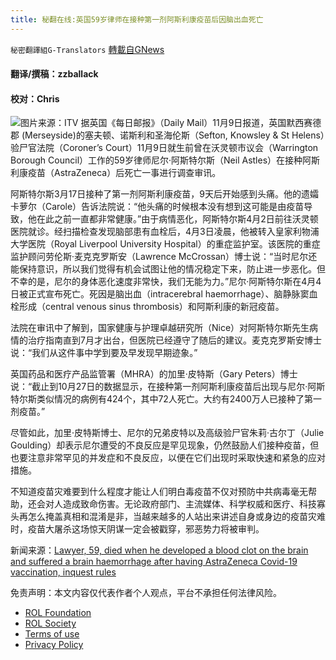 ```yaml
---
title: 秘翻在线:英国59岁律师在接种第一剂阿斯利康疫苗后因脑出血死亡
---
```

`秘密翻譯組G-Translators` [轉載自GNews](https://gnews.org/zh-hans/1652470/)

#### 翻译/撰稿：zzballack

#### 校对：Chris
![](https://assets.gnews.org/wp-content/uploads/2021/11/astle-2.jpg)图片来源：ITV
据英国《每日邮报》（Daily Mail）11月9日报道，英国默西赛德郡 (Merseyside)的塞夫顿、诺斯利和圣海伦斯（Sefton, Knowsley & St Helens）验尸官法院（Coroner’s Court）11月9日就生前曾在沃灵顿市议会（Warrington Borough Council）工作的59岁律师尼尔·阿斯特尔斯（Neil Astles）在接种阿斯利康疫苗（AstraZeneca）后死亡一事进行调查审讯。

阿斯特尔斯3月17日接种了第一剂阿斯利康疫苗，9天后开始感到头痛。他的遗孀卡萝尔（Carole）告诉法院说：“他头痛的时候根本没有想到这可能是由疫苗导致，他在此之前一直都非常健康。”由于病情恶化，阿斯特尔斯4月2日前往沃灵顿医院就诊。经扫描检查发现脑部患有血栓后，4月3日凌晨，他被转入皇家利物浦大学医院（Royal Liverpool University Hospital）的重症监护室。该医院的重症监护顾问劳伦斯·麦克克罗斯安（Lawrence McCrossan）博士说：“当时尼尔还能保持意识，所以我们觉得有机会试图让他的情况稳定下来，防止进一步恶化。但不幸的是，尼尔的身体恶化速度非常快，我们无能为力。”尼尔·阿斯特尔斯在4月4日被正式宣布死亡。死因是脑出血（intracerebral haemorrhage）、脑静脉窦血栓形成（central venous sinus thrombosis）和阿斯利康的新冠疫苗。

法院在审讯中了解到，国家健康与护理卓越研究所（Nice）对阿斯特尔斯先生病情的治疗指南直到7月才出台，但医院已经遵守了随后的建议。麦克克罗斯安博士说：“我们从这件事中学到要及早发现早期迹象。”

英国药品和医疗产品监管署（MHRA）的加里·皮特斯（Gary Peters）博士说：“截止到10月27日的数据显示，在接种第一剂阿斯利康疫苗后出现与尼尔·阿斯特尔斯类似情况的病例有424个，其中72人死亡。大约有2400万人已接种了第一剂疫苗。”

尽管如此，加里·皮特斯博士、尼尔的兄弟皮特以及高级验尸官朱莉·古尔丁（Julie Goulding）却表示尼尔遭受的不良反应是罕见现象，仍然鼓励人们接种疫苗，但也要注意非常罕见的并发症和不良反应，以便在它们出现时采取快速和紧急的应对措施。

不知道疫苗灾难要到什么程度才能让人们明白毒疫苗不仅对预防中共病毒毫无帮助，还会对人造成致命伤害。无论政府部门、主流媒体、科学权威和医疗、科技寡头再怎么掩盖真相和混淆是非，当越来越多的人站出来讲述自身或身边的疫苗灾难时，疫苗大屠杀这场惊天阴谋一定会被戳穿，邪恶势力将被审判。

新闻来源：[Lawyer, 59, died when he developed a blood clot on the brain and suffered a brain haemorrhage after having AstraZeneca Covid-19 vaccination, inquest rules](https://www.dailymail.co.uk/news/article-10182601/Lawyer-59-died-developed-blood-clot-brain-having-AstraZeneca-Covid-19-jab.html)

 

免责声明：本文内容仅代表作者个人观点，平台不承担任何法律风险。

- [ROL Foundation](https://rolfoundation.org/)
- [ROL Society](https://rolsociety.org/)
- [Terms of use](https://gnews.org/terms-of-use-3/)
- [Privacy Policy](https://gnews.org/privacy-policy/)
